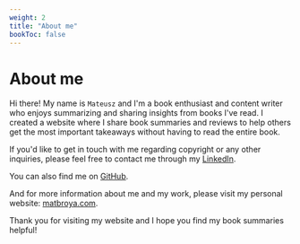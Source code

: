 ```yaml
---
weight: 2
title: "About me"
bookToc: false
---
```


# About me

Hi there! My name is `Mateusz` and I'm a book enthusiast and content writer who enjoys summarizing and sharing insights from books I've read. I created a website where I share book summaries and reviews to help others get the most important takeaways without having to read the entire book.

If you'd like to get in touch with me regarding copyright or any other inquiries, please feel free to contact me through my [LinkedIn](https://www.linkedin.com/in/mateusz-b-631308152/).

You can also find me on [GitHub](https://github.com/mateuszbroja).

And for more information about me and my work, please visit my personal website: [matbroya.com](https://matbroya.com/).

Thank you for visiting my website and I hope you find my book summaries helpful!
